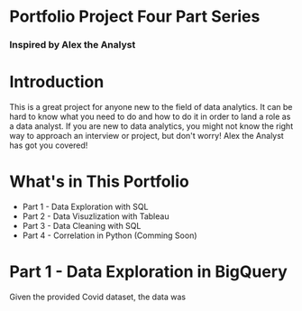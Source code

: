 # Portfolio Project Four Part Series
### Inspired by Alex the Analyst

# Introduction
This is a great project for anyone new to the field of data analytics. It can be hard to know what you need to do and how to do it in order to land a role as a data analyst. If you are new to data analytics, you might not know the right way to approach an interview or project, but don't worry! Alex the Analyst has got you covered! 

# What's in This Portfolio
* Part 1 - Data Exploration with SQL
* Part 2 - Data Visuzlization with Tableau
* Part 3 - Data Cleaning with SQL
* Part 4 - Correlation in Python (Comming Soon)

# Part 1 - Data Exploration in BigQuery

Given the provided Covid dataset, the data was 
